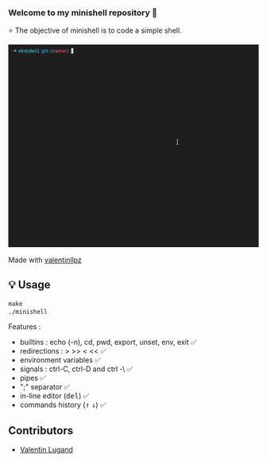 ### Welcome to my minishell repository 👋

⭐️ The objective of minishell is to code a simple shell.<br>

<p align="center">
	<img src="./minishell.gif" >
</p>

Made with [valentinllpz](https://github.com/valentinllpz/minishell)

## 💡 Usage

```
make
./minishell
```

Features :
- builtins : echo (-n), cd, pwd, export, unset, env, exit ✅
- redirections : > >> < << ✅
- environment variables ✅
- signals : ctrl-C, ctrl-D and ctrl -\ ✅
- pipes ✅
- ";" separator ✅
- in-line editor (<kbd>del</kbd>) ✅
- commands history (<kbd>↑</kbd> <kbd>↓</kbd>) ✅

## Contributors
- [Valentin Lugand](https://github.com/valentinllpz)